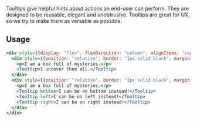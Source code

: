 Tooltips give helpful hints about actions an end-user can perform. They are designed to be reusable, elegant and unobtrusive. Tooltips are great for UX, so we try to make them as versatile as possible.

## Usage

```jsx
<div style={{display: "flex", flexDirection: "column", alignItems: "center"}}>
  <div style={{position: "relative", border: "1px solid black", margin: 20, padding: 5, width: 80}}>
    <p>I am a box full of mysteries.</p>
    <Tooltip>I uncover them all.</Tooltip>
  </div>
  <div style={{position: "relative", border: "1px solid black", margin: 20, padding: 5, width: 80}}>
    <p>I am a box full of mysteries.</p>
    <Tooltip bottom>I can be on bottom instead!</Tooltip>
    <Tooltip left>I can be on left instead!</Tooltip>
    <Tooltip right>I can be on right instead!</Tooltip>
  </div>
</div>
```
